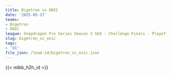 ```yaml
---
title: Bigetron vs ONIC
date: '2025-05-17'
teams:
- Bigetron
- ONIC
league: Snapdragon Pro Series Season 3 SEA - Challenge Finals - Playoffs
slug: bigetron_vs_onic
tags:
- '91'
file_json: /team-id/bigetron_vs_onic.json
---
```


{{< mlbb_h2h_id >}}
